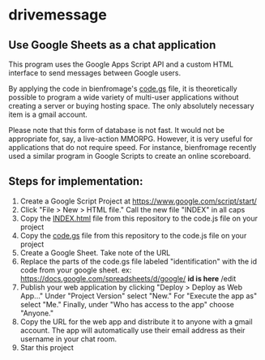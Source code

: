 # drivemessage
## Use Google Sheets as a chat application
This program uses the Google Apps Script API and a custom HTML interface to send messages between Google users.

By applying the code in bienfromage's [code.gs](https://github.com/bienfromage/drivemessage/blob/master/code.gs) file, it is theoretically possible to program a wide variety of multi-user applications without creating a server or buying hosting space. The only absolutely necessary item is a gmail account.

Please note that this form of database is not fast. It would not be appropriate for, say, a live-action MMORPG. However, it is very useful for applications that do not require speed. For instance, bienfromage recently used a similar program in Google Scripts to create an online scoreboard.

## Steps for implementation:
1. Create a Google Script Project at https://www.google.com/script/start/
1. Click "File > New > HTML file." Call the new file "INDEX" in all caps
1. Copy the [INDEX.html](https://github.com/bienfromage/drivemessage/blob/master/INDEX.html) file from this repository to the code.js file on your project
1. Copy the [code.gs](https://github.com/bienfromage/drivemessage/blob/master/code.gs) file from this repository to the code.js file on your project
1. Create a Google Sheet. Take note of the URL
1. Replace the parts of the code.gs file labeled "identification" with the id code from your google sheet. 
  ex: https://docs.google.com/spreadsheets/d/google/ **id is here** /edit
1. Publish your web application by clicking "Deploy > Deploy as Web App..." Under "Project Version" select "New." For "Execute the app as" select "Me." Finally, under "Who has access to the app" choose "Anyone."
1. Copy the URL for the web app and distribute it to anyone with a gmail account. The app will automatically use their email address as their username in your chat room.
1. Star this project
